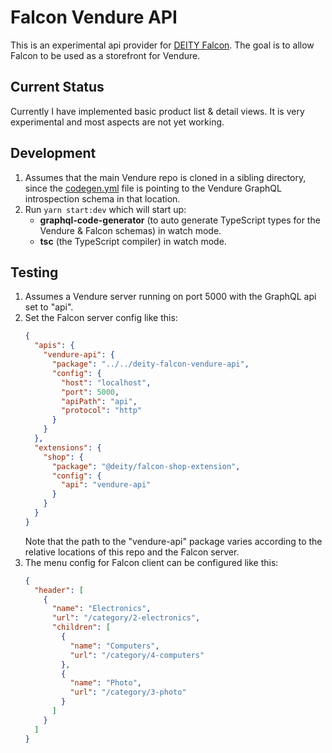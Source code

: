 # Falcon Vendure API

This is an experimental api provider for [DEITY Falcon](https://github.com/deity-io/falcon). The goal is to allow Falcon to be used as a storefront for Vendure.

## Current Status

Currently I have implemented basic product list & detail views. It is very experimental and most aspects are not yet working.

## Development

1. Assumes that the main Vendure repo is cloned in a sibling directory, since the [codegen.yml](./codegen.yml) file is pointing to the Vendure GraphQL introspection schema in that location.
2. Run `yarn start:dev` which will start up:
   * **graphql-code-generator** (to auto generate TypeScript types for the Vendure & Falcon schemas) in watch mode.
   * **tsc** (the TypeScript compiler) in watch mode.

## Testing

1. Assumes a Vendure server running on port 5000 with the GraphQL api set to "api".
2. Set the Falcon server config like this:
    ```json
    {
      "apis": {
        "vendure-api": {
          "package": "../../deity-falcon-vendure-api",
          "config": {
            "host": "localhost",
            "port": 5000,
            "apiPath": "api",
            "protocol": "http"
          }
        }
      },
      "extensions": {
        "shop": {
          "package": "@deity/falcon-shop-extension",
          "config": {
            "api": "vendure-api"
          }
        }
      }
    }
    ```
    Note that the path to the "vendure-api" package varies according to the relative locations of this repo and the Falcon server.
3. The menu config for Falcon client can be configured like this:
    ```json
    {
      "header": [
        {
          "name": "Electronics",
          "url": "/category/2-electronics",
          "children": [
            {
              "name": "Computers",
              "url": "/category/4-computers"
            },
            {
              "name": "Photo",
              "url": "/category/3-photo"
            }
          ]
        }
      ]
    }
    ```
